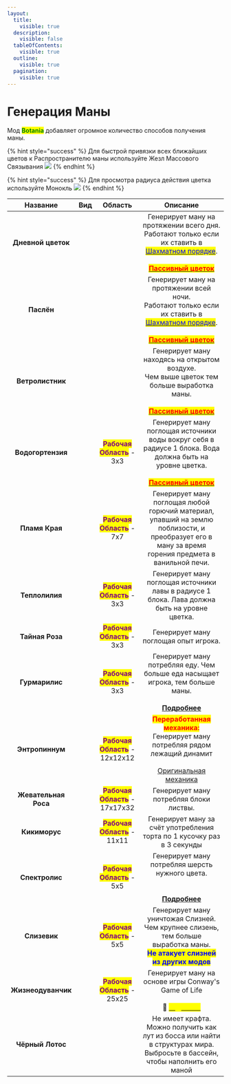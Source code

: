 ```yaml
---
layout:
  title:
    visible: true
  description:
    visible: false
  tableOfContents:
    visible: true
  outline:
    visible: true
  pagination:
    visible: true
---
```


# Генерация Маны

Мод <mark style="color:green;">**Botania**</mark> добавляет огромное количество способов получения маны.

{% hint style="success" %}
Для быстрой привязки всех ближайших цветов к Распространителю маны используйте Жезл Массового Связывания ![](https://media.discordapp.net/attachments/1132752657367449731/1133058248606486668/e9beb0e2854778f9.png)
{% endhint %}

{% hint style="success" %}
Для просмотра радиуса действия цветка используйте Монокль ![](https://media.discordapp.net/attachments/1132752657367449731/1133058641608593619/50a4855324ed787a.png)
{% endhint %}



<table data-column-title-hidden data-view="cards" data-full-width="true"><thead><tr><th align="center">Название</th><th align="center">Вид</th><th align="center">Область</th><th align="center">Описание</th></tr></thead><tbody><tr><td align="center"><strong>Дневной цветок</strong></td><td align="center"><img src="https://media.discordapp.net/attachments/1133048055327899670/1133048184256602233/3119c4a1d95d5130.png" alt="" data-size="original"></td><td align="center"></td><td align="center">Генерирует ману на протяжении всего дня. <br>Работают только если их ставить в <a data-footnote-ref href="#user-content-fn-1"><mark style="color:blue;">Шахматном порядке</mark></a>. <br><br><a data-footnote-ref href="#user-content-fn-2"><mark style="color:red;"><strong>Пассивный цветок</strong></mark></a></td></tr><tr><td align="center"><strong>Паслён</strong></td><td align="center"><img src="https://media.discordapp.net/attachments/1133048055327899670/1133048200643756112/494b4eb1cc954646.png" alt=""></td><td align="center"></td><td align="center">Генерирует ману на протяжении всей ночи. <br>Работают только если их ставить в <a data-footnote-ref href="#user-content-fn-3"><mark style="color:blue;">Шахматном порядке</mark></a>. <br><br><a data-footnote-ref href="#user-content-fn-4"><mark style="color:red;"><strong>Пассивный цветок</strong></mark></a></td></tr><tr><td align="center"><strong>Ветролистник</strong></td><td align="center"><img src="https://media.discordapp.net/attachments/1133048055327899670/1133078735520796812/d673122c7bef9309.png" alt=""></td><td align="center"></td><td align="center">Генерирует ману находясь на открытом воздухе. <br>Чем выше цветок тем больше выработка маны.<br><br><a data-footnote-ref href="#user-content-fn-5"><mark style="color:red;"><strong>Пассивный цветок</strong></mark></a></td></tr><tr><td align="center"><strong>Водогортензия</strong></td><td align="center"><img src="https://media.discordapp.net/attachments/1133048055327899670/1133048224064741476/2e7c12559d49bfc5.png" alt=""></td><td align="center"><mark style="color:purple;"><strong>Рабочая Область</strong></mark> - 3х3</td><td align="center">Генерирует ману поглощая источники воды вокруг себя в радиусе 1 блока. Вода должна быть на уровне цветка.<br><br><a data-footnote-ref href="#user-content-fn-6"><mark style="color:red;"><strong>Пассивный цветок</strong></mark></a></td></tr><tr><td align="center"><strong>Пламя Края</strong></td><td align="center"><img src="https://media.discordapp.net/attachments/1133048055327899670/1133048240107958403/307f4308d4b708ce.png" alt=""></td><td align="center"><mark style="color:purple;"><strong>Рабочая Область</strong></mark> - 7x7</td><td align="center">Генерирует ману поглощая любой горючий материал, упавший на землю поблизости, и преобразует его в ману за время горения предмета в ванильной печи. </td></tr><tr><td align="center"><strong>Теплолилия</strong></td><td align="center"><img src="https://media.discordapp.net/attachments/1133048055327899670/1133075006155407381/971b4e4b74c2bc47.png" alt=""></td><td align="center"><mark style="color:purple;"><strong>Рабочая Область</strong></mark> - 3x3</td><td align="center">Генерирует ману поглощая источники лавы в радиусе 1 блока. Лава должна быть на уровне цветка.</td></tr><tr><td align="center"><strong>Тайная Роза</strong></td><td align="center"><img src="https://media.discordapp.net/attachments/1133048055327899670/1133078452073943221/f9c5cea0530eab26.png" alt=""></td><td align="center"><mark style="color:purple;"><strong>Рабочая Область</strong></mark> - 3x3</td><td align="center">Генерирует ману поглощая опыт игрока.</td></tr><tr><td align="center"><strong>Гурмарилис</strong></td><td align="center"><img src="https://media.discordapp.net/attachments/1133048055327899670/1133078526753505407/0c169ef506d65d62.png" alt=""></td><td align="center"><mark style="color:purple;"><strong>Рабочая Область</strong></mark> - 3x3</td><td align="center">Генерирует ману потребляя еду. Чем больше еда насыщает игрока, тем больше маны. <br><br><a data-footnote-ref href="#user-content-fn-7"><strong>Подробнее</strong></a></td></tr><tr><td align="center"><strong>Энтропиннум</strong></td><td align="center"><img src="https://media.discordapp.net/attachments/1133048055327899670/1133086145811587092/88a395ab13f9bcf1.png" alt=""></td><td align="center"><mark style="color:purple;"><strong>Рабочая Область</strong></mark> - 12x12x12</td><td align="center"><mark style="color:red;"><strong>Переработанная механика:</strong></mark> <br>Генерирует ману потребляя рядом лежащий динамит<br><br><a data-footnote-ref href="#user-content-fn-8">Оригинальная механика</a></td></tr><tr><td align="center"><strong>Жевательная Роса</strong></td><td align="center"><img src="https://media.discordapp.net/attachments/1133048055327899670/1134084532405026866/9ec5557963391afa.png" alt=""></td><td align="center"><mark style="color:purple;"><strong>Рабочая Область</strong></mark> - 17x17x32</td><td align="center">Генерирует ману потребляя блоки листвы.</td></tr><tr><td align="center"><strong>Кикиморус</strong></td><td align="center"><img src="https://media.discordapp.net/attachments/1133048055327899670/1134086015506726952/10215e1b64445c24.png" alt=""></td><td align="center"><mark style="color:purple;"><strong>Рабочая Область</strong></mark> - 11x11</td><td align="center">Генерирует ману за счёт употребления торта по 1 кусочку раз в 3 секунды</td></tr><tr><td align="center"><strong>Cпектролис</strong></td><td align="center"><img src="https://media.discordapp.net/attachments/1133048055327899670/1134091863465398282/C.png" alt=""></td><td align="center"><mark style="color:purple;"><strong>Рабочая Область</strong></mark> - 5x5</td><td align="center">Генерирует ману потребляя шерсть нужного цвета.<br><br><br><a data-footnote-ref href="#user-content-fn-9"><strong>Подробнее</strong></a></td></tr><tr><td align="center"><strong>Слизевик</strong></td><td align="center"><img src="https://media.discordapp.net/attachments/1133048055327899670/1134098505451970600/25fd81fd476086bc.png" alt=""></td><td align="center"><mark style="color:purple;"><strong>Рабочая Область</strong></mark> - 5x5</td><td align="center">Генерирует ману уничтожая Слизней.<br>Чем крупнее слизень, тем больше выработка маны.<br><mark style="color:blue;"><strong>Не атакует слизней из других модов</strong></mark></td></tr><tr><td align="center"><strong>Жизнеодуванчик</strong></td><td align="center"><img src="https://media.discordapp.net/attachments/1133048055327899670/1134098526347997224/f0249b87b0c9c853.png" alt=""></td><td align="center"><mark style="color:purple;"><strong>Рабочая Область</strong></mark> - 25x25</td><td align="center">Генерирует ману на основе игры Conway's Game of Life<br><br><span data-gb-custom-inline data-tag="emoji" data-code="1f4cc">📌</span> <a href="../interesno-znat/botania.md#zhizneoduvanchik"><mark style="color:yellow;"><strong><code>Подробнее</code></strong></mark></a> </td></tr><tr><td align="center"><strong>Чёрный Лотос</strong></td><td align="center"></td><td align="center"></td><td align="center">Не имеет крафта. Можно получить как лут из босса или найти в структурах мира.<br>Выбросьте в бассейн, чтобы наполнить его маной </td></tr></tbody></table>



[^1]: ![](https://media.discordapp.net/attachments/1125896171848732772/1126902616341880832/-1.png)

[^2]: Пассивными называют цветы, которые спустя время высыхают, превращаясь в мёртвый куст.

[^3]: ![](https://media.discordapp.net/attachments/1125896171848732772/1126902616341880832/-1.png)

[^4]: Пассивными называют цветы, которые спустя время высыхают, превращаясь в мёртвый куст.

[^5]: Пассивными называют цветы, которые спустя время высыхают, превращаясь в мёртвый куст.

[^6]: Пассивными называют цветы, которые спустя время высыхают, превращаясь в мёртвый куст.

[^7]: Время, необходимое для обработки пищи  рассчитывается по формуле\
    $$t = hunger/2$$\
    t - время \
    hunger - восстановленный едой голод\
    **Мана производится за 1 раз в конце этого времени.**&#x20;

[^8]: Генерирует ману поглощая взрыв от динамита

[^9]: Этому цветку требуются все 16 цветов шерсти, и он будет потреблять их в порядке, начиная с белого. После каждого блока, он сменит цвет на следующий.\
    Следующий требуемый цвет можно определить, посмотрев на цветок используя Посох Леса <img src="https://cdn.discordapp.com/attachments/1132752515776135289/1132761510423298158/Posoh_Lesa.gif" alt="" data-size="line">
